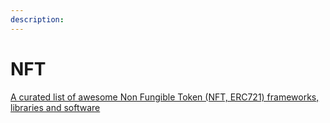 ```yaml
---
description: 
---
```

# NFT

[A curated list of awesome Non Fungible Token (NFT, ERC721) frameworks, libraries and software](https://github.com/gianni-dalerta/awesome-nft)
